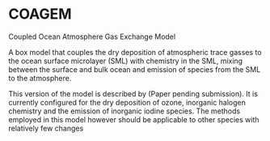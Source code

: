 # COAGEM
Coupled Ocean Atmosphere Gas Exchange Model

A box model that couples the dry deposition of atmospheric trace gasses to the ocean surface microlayer (SML) with chemistry in the SML, mixing between the surface and bulk ocean and emission of species from the SML to the atmosphere. 

This version of the model is described by (Paper pending submission). It is currently configured for the dry deposition of ozone, inorganic halogen chemistry and the emission of inorganic iodine species. The methods employed in this model however should be applicable to other species with relatively few changes
